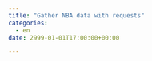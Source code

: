 ```yaml
---
title: "Gather NBA data with requests"
categories: 
  - en
date: 2999-01-01T17:00:00+00:00

---
```

